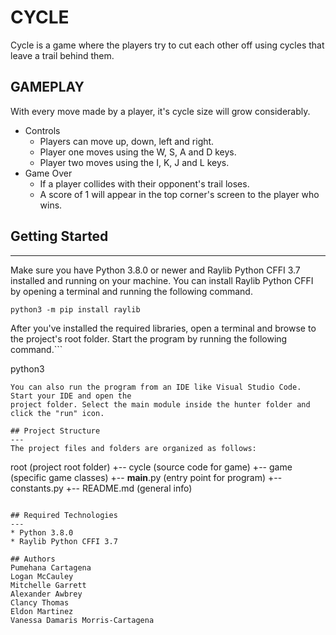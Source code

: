 # CYCLE
Cycle is a game where the players try to cut each other off using cycles that leave a trail behind them.

## GAMEPLAY
With every move made by a player, it's cycle size will grow considerably.
+ Controls
  - Players can move up, down, left and right.
  - Player one moves using the W, S, A and D keys.
  - Player two moves using the I, K, J and L keys.
+ Game Over
  - If a player collides with their opponent's trail loses.
  - A score of 1 will appear in the top corner's screen to the player who wins.

## Getting Started
---
Make sure you have Python 3.8.0 or newer and Raylib Python CFFI 3.7 installed and running on your machine. You can install Raylib Python CFFI by opening a terminal and running the following command.
```
python3 -m pip install raylib
```
After you've installed the required libraries, open a terminal and browse to the project's root folder. Start the program by running the following command.```

python3  
```
You can also run the program from an IDE like Visual Studio Code. Start your IDE and open the 
project folder. Select the main module inside the hunter folder and click the "run" icon.

## Project Structure
---
The project files and folders are organized as follows:
```
root                    (project root folder)
+-- cycle               (source code for game)
  +-- game              (specific game classes)
  +-- __main__.py       (entry point for program)
  +-- constants.py
+-- README.md           (general info)
  
```

## Required Technologies
---
* Python 3.8.0
* Raylib Python CFFI 3.7

## Authors
Pumehana Cartagena
Logan McCauley
Mitchelle Garrett
Alexander Awbrey
Clancy Thomas
Eldon Martinez
Vanessa Damaris Morris-Cartagena
